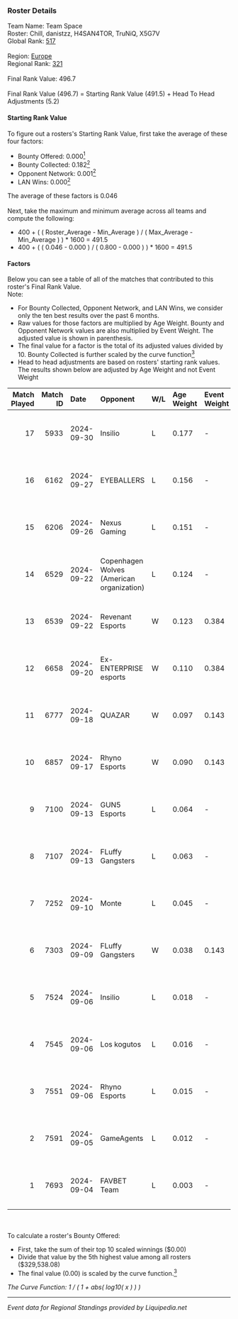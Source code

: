 ### Roster Details<br />
Team Name: Team Space<br />
Roster: Chill, danistzz, H4SAN4TOR, TruNiQ, X5G7V<br />
Global Rank: [517](../standings_global.md)<br />
<br />
Region: [Europe]( ../standings_europe.md)<br />
Regional Rank: [321]( ../standings_europe.md)<br />
<br />
Final Rank Value:  496.7<br />
<br />
Final Rank Value (496.7) = Starting Rank Value (491.5) + Head To Head Adjustments (5.2)<br />

#### Starting Rank Value<br />
To figure out a rosters's Starting Rank Value, first take the average of these four factors:<br />
- Bounty Offered: 0.000[<sup>1</sup>](#table2)
- Bounty Collected: 0.182[<sup>2</sup>](#table1)
- Opponent Network: 0.001[<sup>2</sup>](#table1)
- LAN Wins: 0.000[<sup>2</sup>](#table1)

The average of these factors is 0.046<br />
<br />
Next, take the maximum and minimum average across all teams and compute the following:<br />
- 400 + ( ( Roster_Average - Min_Average ) / ( Max_Average - Min_Average ) ) * 1600 = 491.5
- 400 + ( ( 0.046 - 0.000 ) / ( 0.800 - 0.000 ) ) * 1600 = 491.5


#### Factors<br />
Below you can see a table of all of the matches that contributed to this roster's Final Rank Value.<br />
Note:<br />

- For Bounty Collected, Opponent Network, and LAN Wins, we consider only the ten best results over the past 6 months.
- Raw values for those factors are multiplied by Age Weight. Bounty and Opponent Network values are also multiplied by Event Weight. The adjusted value is shown in parenthesis.
- The final value for a factor is the total of its adjusted values divided by 10. Bounty Collected is further scaled by the curve function[<sup>3</sup>](#curveFunction)
- Head to head adjustments are based on rosters' starting rank values. The results shown below are adjusted by Age Weight and not Event Weight
<span id="table1"></span><br />


| Match Played | Match ID | Date       | Opponent                                  | W/L | Age Weight | Event Weight | Bounty Collected | Opponent Network | LAN Wins  | H2H Adj. | Roster                                    |
| -: | -: | :- | :- | :- | :- | :- | :- | :- | :- | -: | :- |
|           17 |     5933 | 2024-09-30 | Insilio                                   | L   | 0.177      | -            | -                | -                | -         |    -1.36 | Chill, danistzz, H4SAN4TOR, TruNiQ, X5G7V |
|           16 |     6162 | 2024-09-27 | EYEBALLERS                                | L   | 0.156      | -            | -                | -                | -         |    -0.78 | Chill, danistzz, H4SAN4TOR, TruNiQ, X5G7V |
|           15 |     6206 | 2024-09-26 | Nexus Gaming                              | L   | 0.151      | -            | -                | -                | -         |    -0.11 | Chill, danistzz, H4SAN4TOR, TruNiQ, X5G7V |
|           14 |     6529 | 2024-09-22 | Copenhagen Wolves (American organization) | L   | 0.124      | -            | -                | -                | -         |    -1.71 | Chill, danistzz, H4SAN4TOR, TruNiQ, X5G7V |
|           13 |     6539 | 2024-09-22 | Revenant Esports                          | W   | 0.123      | 0.384        | 0.000 (0.000)    | 0.005 (0.000)    | 0 (0.000) |     1.96 | Chill, danistzz, H4SAN4TOR, TruNiQ, X5G7V |
|           12 |     6658 | 2024-09-20 | Ex-ENTERPRISE esports                     | W   | 0.110      | 0.384        | 0.003 (0.000)    | 0.082 (0.003)    | 0 (0.000) |     2.69 | Chill, danistzz, H4SAN4TOR, TruNiQ, X5G7V |
|           11 |     6777 | 2024-09-18 | QUAZAR                                    | W   | 0.097      | 0.143        | 0.005 (0.000)    | 0.251 (0.003)    | 0 (0.000) |     2.37 | Chill, danistzz, H4SAN4TOR, TruNiQ, X5G7V |
|           10 |     6857 | 2024-09-17 | Rhyno Esports                             | W   | 0.090      | 0.143        | 0.002 (0.000)    | 0.080 (0.001)    | 0 (0.000) |     2.08 | Chill, danistzz, H4SAN4TOR, TruNiQ, X5G7V |
|            9 |     7100 | 2024-09-13 | GUN5 Esports                              | L   | 0.064      | -            | -                | -                | -         |    -0.16 | Chill, danistzz, H4SAN4TOR, TruNiQ, X5G7V |
|            8 |     7107 | 2024-09-13 | FLuffy Gangsters                          | L   | 0.063      | -            | -                | -                | -         |    -0.31 | danistzz, fozil, H4SAN4TOR, TruNiQ, X5G7V |
|            7 |     7252 | 2024-09-10 | Monte                                     | L   | 0.045      | -            | -                | -                | -         |    -0.12 | danistzz, fozil, H4SAN4TOR, TruNiQ, X5G7V |
|            6 |     7303 | 2024-09-09 | FLuffy Gangsters                          | W   | 0.038      | 0.143        | 0.014 (0.000)    | 0.909 (0.005)    | 0 (0.000) |     1.01 | danistzz, fozil, H4SAN4TOR, TruNiQ, X5G7V |
|            5 |     7524 | 2024-09-06 | Insilio                                   | L   | 0.018      | -            | -                | -                | -         |    -0.14 | danistzz, fozil, H4SAN4TOR, TruNiQ, X5G7V |
|            4 |     7545 | 2024-09-06 | Los kogutos                               | L   | 0.016      | -            | -                | -                | -         |    -0.03 | Chill, danistzz, H4SAN4TOR, TruNiQ, X5G7V |
|            3 |     7551 | 2024-09-06 | Rhyno Esports                             | L   | 0.015      | -            | -                | -                | -         |    -0.13 | danistzz, fozil, H4SAN4TOR, TruNiQ, X5G7V |
|            2 |     7591 | 2024-09-05 | GameAgents                                | L   | 0.012      | -            | -                | -                | -         |    -0.09 | danistzz, fozil, H4SAN4TOR, TruNiQ, X5G7V |
|            1 |     7693 | 2024-09-04 | FAVBET Team                               | L   | 0.003      | -            | -                | -                | -         |    -0.01 | danistzz, fozil, H4SAN4TOR, TruNiQ, X5G7V |

<br />
<span id="table2"></span><br />
To calculate a roster's Bounty Offered:<br />

- First, take the sum of their top 10 scaled winnings ($0.00)
- Divide that value by the 5th highest value among all rosters ($329,538.08)
- The final value (0.00) is scaled by the curve function.[<sup>3</sup>](#curveFunction)

<span id="curveFunction"></span>_The Curve Function: 1 / ( 1 + abs( log10( x ) ) )_<br />

---
_Event data for Regional Standings provided by Liquipedia.net_<br />
